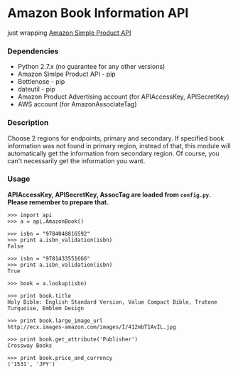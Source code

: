 # Amazon Book Information API

just wrapping [Amazon Simple Product API](https://github.com/yoavaviram/python-amazon-simple-product-api)

### Dependencies
* Python 2.7.x (no guarantee for any other versions)
* Amazon Simlpe Product API - pip
* Bottlenose - pip
* dateutil - pip
* Amazon Product Advertising account (for APIAccessKey, APISecretKey)
* AWS account (for AmazonAssociateTag)

### Description

Choose 2 regions for endpoints, primary and secondary. If specified book information was not found in primary region, instead of that, this module will automatically get the information from secondary region. Of course, you can't necessarily get the information you want.

### Usage

**APIAccessKey, APISecretKey, AssocTag are loaded from `config.py`. Please remember to prepare that.**

```
>>> import api
>>> a = api.AmazonBook()

>>> isbn = "9784048816592"
>>> print a.isbn_validation(isbn)
False

>>> isbn = "9781433551666"
>>> print a.isbn_validation(isbn)
True

>>> book = a.lookup(isbn)

>>> print book.title
Holy Bible: English Standard Version, Value Compact Bible, Trutone Turquoise, Emblem Design

>>> print book.large_image_url
http://ecx.images-amazon.com/images/I/412mbT1AvIL.jpg

>>> print book.get_attribute('Publisher')
Crossway Books

>>> print book.price_and_currency
('1531', 'JPY')
```
